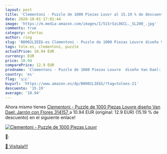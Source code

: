 ```yaml
---
layout: post
title: 'Clementoni - Puzzle de 1000 Piezas Louvr al 15.19 % de descuento'
date: 2020-10-01 17:01:44
image: 'https://m.media-amazon.com/images/I/51SrSzL0GCL._SL200_.jpg'
comments: true
category: ofertas
author: ring
slug: 'B0002LIEEG-es Clementoni - Puzzle de 1000 Piezas Louvre diseño Van Dael:...'
tags: tole.es, clementoni, puzzle
actualPrice: 10.94 EUR
currency: EUR
price: 10.94
comparePrice: 12.9 EUR
prodname: 'Clementoni - Puzzle de 1000 Piezas Louvre  diseño Van Dael: Jarrón con Flores  314157 '
country: 'es'
flag: '🇪🇸'
buyurl: 'https://www.amazon.es/dp/B0002LIEEG/?tag=tolees-21'
descuento: '15.19'
average: '10.94'
---
```


Ahora mismo tienes [Clementoni - Puzzle de 1000 Piezas Louvre  diseño Van Dael: Jarrón con Flores  314157 ](https://www.amazon.es/dp/B0002LIEEG/?tag=tolees-21) a 10.94 EUR (original: 12.9 EUR) (15.19 %  de descuento) en el siguiente enlace!

[![Clementoni - Puzzle de 1000 Piezas Louvr](https://m.media-amazon.com/images/I/51SrSzL0GCL._SL200_.jpg)](https://www.amazon.es/dp/B0002LIEEG/?tag=tolees-21)

🔎:


[🛒 Visítala!!!](https://www.amazon.es/dp/B0002LIEEG/?tag=tolees-21)
